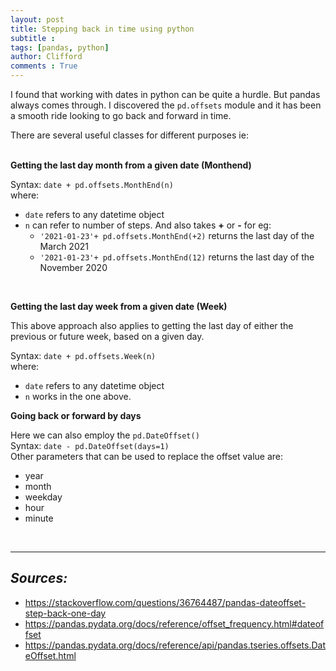 ```yaml
---
layout: post
title: Stepping back in time using python 
subtitle :  
tags: [pandas, python]
author: Clifford
comments : True
---
```



I found that working with dates in python can be quite a hurdle. But pandas always comes through. I discovered the `pd.offsets` module and it has been a smooth ride looking to go back and forward in time.

There are several useful classes for different purposes ie:   
<br>

**Getting the last day month from a given date (Monthend)**  

Syntax: `date + pd.offsets.MonthEnd(n)`  
where:
- `date` refers to any datetime object   
- `n` can refer to number of steps. And also takes **+** or **-** for eg:
    - `'2021-01-23'+ pd.offsets.MonthEnd(+2)` returns the last day of the March 2021
    - `'2021-01-23'+ pd.offsets.MonthEnd(12)` returns the last day of the November 2020  
<br>

**Getting the last day week from a given date (Week)**  

This above approach also applies to getting the last day of either the previous or future week, based on a given day.

Syntax: `date + pd.offsets.Week(n)`  
where:
- `date` refers to any datetime object   
- `n` works in the one above.  

**Going back or forward by days**  

Here we can also employ the `pd.DateOffset()`   
Syntax: `date - pd.DateOffset(days=1)`  
Other parameters that can be used to replace the offset value are:  
- year
- month
- weekday
- hour
- minute  

<br>

<hr>

## _Sources:_  
- <https://stackoverflow.com/questions/36764487/pandas-dateoffset-step-back-one-day>
- <https://pandas.pydata.org/docs/reference/offset_frequency.html#dateoffset>
- <https://pandas.pydata.org/docs/reference/api/pandas.tseries.offsets.DateOffset.html>




